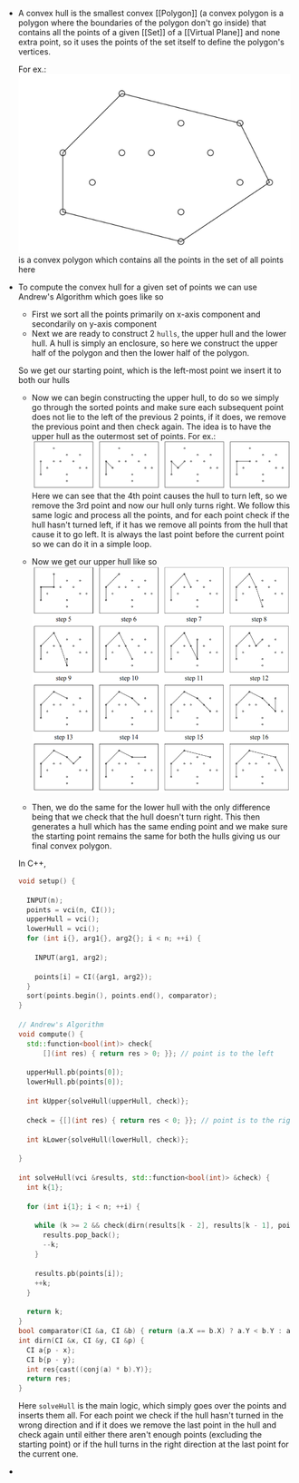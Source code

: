 - A convex hull is the smallest convex [[Polygon]] (a convex polygon is a polygon where the boundaries of the polygon don't go inside) that contains all the points of a given [[Set]] of a [[Virtual Plane]] and none extra point, so it uses the points of the set itself to define the polygon's vertices.
  
  For ex.:
  ![image.png](../assets/image_1688291618886_0.png)
  is a convex polygon which contains all the points in the set of all points here
- To compute the convex hull for a given set of points we can use Andrew's Algorithm which goes like so
  
  * First we sort all the points primarily on x-axis component and secondarily on y-axis component
  * Next we are ready to construct 2 ``hulls``, the upper hull and the lower hull. A hull is simply an enclosure, so here we construct the upper half of the polygon and then the lower half of the polygon.
  
  So we get our starting point, which is the left-most point we insert it to both our hulls
  * Now we can begin constructing the upper hull, to do so we simply go through the sorted points and make sure each subsequent point does not lie to the left of the previous 2 points, if it does, we remove the previous point and then check again. The idea is to have the upper hull as the outermost set of points.
  For ex.:
  ![image.png](../assets/image_1688292223497_0.png)
  Here we can see that the 4th point causes the hull to turn left, so we remove the 3rd point and now our hull only turns right. 
  We follow this same logic and process all the points, and for each point check if the hull hasn't turned left, if it has we remove all points from the hull that cause it to go left. It is always the last point before the current point so we can do it in a simple loop.
  
  * Now we get our upper hull like so
  ![image.png](../assets/image_1688292398658_0.png)
  
  * Then, we do the same for the lower hull with the only difference being that we check that the hull doesn't turn right. 
  This then generates a hull which has the same ending point and we make sure the starting point remains the same for both the hulls giving us our final convex polygon.
  
  In C++,
  ```cpp
  void setup() {
  
    INPUT(n);
    points = vci(n, CI());
    upperHull = vci();
    lowerHull = vci();
    for (int i{}, arg1{}, arg2{}; i < n; ++i) {
  
      INPUT(arg1, arg2);
  
      points[i] = CI({arg1, arg2});
    }
    sort(points.begin(), points.end(), comparator);
  }
  
  // Andrew's Algorithm
  void compute() {
    std::function<bool(int)> check{
        [](int res) { return res > 0; }}; // point is to the left
  
    upperHull.pb(points[0]);
    lowerHull.pb(points[0]);
  
    int kUpper{solveHull(upperHull, check)};
  
    check = {[](int res) { return res < 0; }}; // point is to the right
  
    int kLower{solveHull(lowerHull, check)};
  
  }
  
  int solveHull(vci &results, std::function<bool(int)> &check) {
    int k{1};
  
    for (int i{1}; i < n; ++i) {
  
      while (k >= 2 && check(dirn(results[k - 2], results[k - 1], points[i]))) {
        results.pop_back();
        --k;
      }
  
      results.pb(points[i]);
      ++k;
    }
  
    return k;
  }
  bool comparator(CI &a, CI &b) { return (a.X == b.X) ? a.Y < b.Y : a.X < b.X; }
  int dirn(CI &x, CI &y, CI &p) {
    CI a{p - x};
    CI b{p - y};
    int res{cast((conj(a) * b).Y)};
    return res;
  }
  ```
  
  Here ``solveHull`` is the main logic, which simply goes over the points and inserts them all. For each point we check if the hull hasn't turned in the wrong direction and if it does we remove the last point in the hull and check again until either there aren't enough points (excluding the starting point) or if the hull turns in the right direction at the last point for the current one.
-